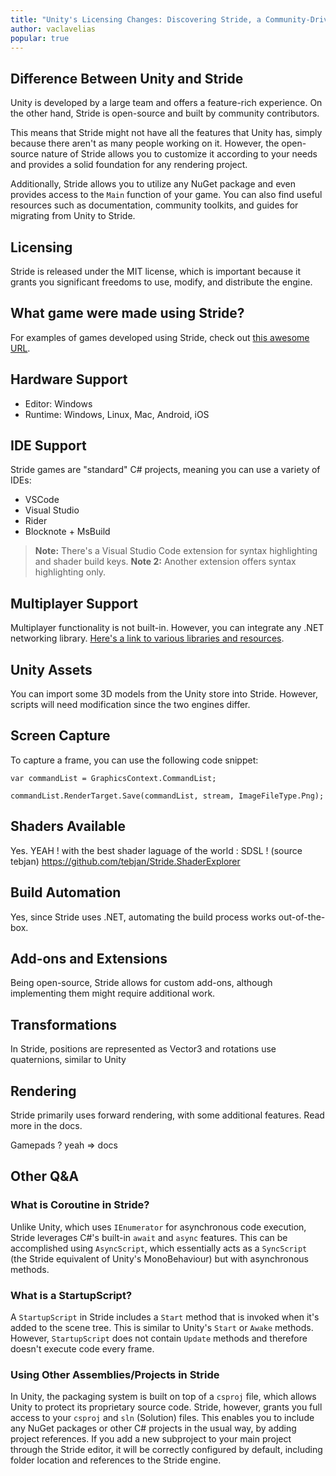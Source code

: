 ```yaml
---
title: "Unity's Licensing Changes: Discovering Stride, a Community-Driven Open Source Engine"
author: vaclavelias
popular: true
---
```


## Difference Between Unity and Stride

Unity is developed by a large team and offers a feature-rich experience. On the other hand, Stride is open-source and built by community contributors. 

This means that Stride might not have all the features that Unity has, simply because there aren't as many people working on it. However, the open-source nature of Stride allows you to customize it according to your needs and provides a solid foundation for any rendering project.

Additionally, Stride allows you to utilize any NuGet package and even provides access to the `Main` function of your game. You can also find useful resources such as documentation, community toolkits, and guides for migrating from Unity to Stride.

## Licensing

Stride is released under the MIT license, which is important because it grants you significant freedoms to use, modify, and distribute the engine.

## What game were made using Stride?

For examples of games developed using Stride, check out [this awesome URL](#your-anchor-to-section).

## Hardware Support

- Editor: Windows
- Runtime: Windows, Linux, Mac, Android, iOS

## IDE Support

Stride games are "standard" C# projects, meaning you can use a variety of IDEs:

- VSCode
- Visual Studio
- Rider
- Blocknote + MsBuild

> **Note:** There's a Visual Studio Code extension for syntax highlighting and shader build keys.
> **Note 2:** Another extension offers syntax highlighting only.

## Multiplayer Support

Multiplayer functionality is not built-in. However, you can integrate any .NET networking library. [Here's a link to various libraries and resources](#your-github-link).

## Unity Assets

You can import some 3D models from the Unity store into Stride. However, scripts will need modification since the two engines differ.

## Screen Capture

To capture a frame, you can use the following code snippet:

```
var commandList = GraphicsContext.CommandList;

commandList.RenderTarget.Save(commandList, stream, ImageFileType.Png);
```

## Shaders Available
Yes. YEAH ! with the best shader laguage of the world : SDSL ! (source tebjan)
https://github.com/tebjan/Stride.ShaderExplorer

## Build Automation
Yes, since Stride uses .NET, automating the build process works out-of-the-box.

## Add-ons and Extensions
Being open-source, Stride allows for custom add-ons, although implementing them might require additional work.

## Transformations
In Stride, positions are represented as Vector3 and rotations use quaternions, similar to Unity

## Rendering
Stride primarily uses forward rendering, with some additional features. Read more in the docs.

Gamepads ?
yeah => docs

## Other Q&A

### What is Coroutine in Stride?
Unlike Unity, which uses `IEnumerator` for asynchronous code execution, Stride leverages C#'s built-in `await` and `async` features. This can be accomplished using `AsyncScript`, which essentially acts as a `SyncScript` (the Stride equivalent of Unity's MonoBehaviour) but with asynchronous methods.

### What is a StartupScript?
A `StartupScript` in Stride includes a `Start` method that is invoked when it's added to the scene tree. This is similar to Unity's `Start` or `Awake` methods. However, `StartupScript` does not contain `Update` methods and therefore doesn't execute code every frame.

### Using Other Assemblies/Projects in Stride
In Unity, the packaging system is built on top of a `csproj` file, which allows Unity to protect its proprietary source code. Stride, however, grants you full access to your `csproj` and `sln` (Solution) files. This enables you to include any NuGet packages or other C# projects in the usual way, by adding project references. If you add a new subproject to your main project through the Stride editor, it will be correctly configured by default, including folder location and references to the Stride engine.
